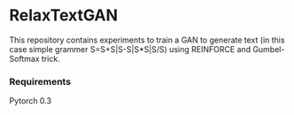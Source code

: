 # RelaxTextGAN

This repository contains experiments to train a GAN to generate text (in this case simple grammer S=S+S|S-S|S*S|S/S) using REINFORCE and Gumbel-Softmax trick.

### Requirements
Pytorch 0.3
